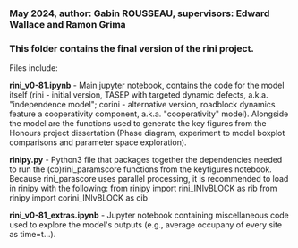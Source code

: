 ### May 2024, author: Gabin ROUSSEAU, supervisors: Edward Wallace and Ramon Grima
### This folder contains the final version of the rini project.

Files include:

__rini_v0-81.ipynb__ - Main jupyter notebook, contains the code for the model itself (rini - initial version, TASEP with targeted dynamic defects, a.k.a. "independence model"; corini - alternative version, roadblock dynamics feature a cooperativity component, a.k.a. "cooperativity" model). Alongside the model are the functions used to generate the key figures from the Honours project dissertation (Phase diagram, experiment to model boxplot comparisons and parameter space exploration).

__rinipy.py__ - Python3 file that packages together the dependencies needed to run the (co)rini_paramscore functions from the keyfigures notebook.
Because rini_parascore uses parallel processing, it is recommended to load in rinipy with the following:
from rinipy import rini_INIvBLOCK as rib
from rinipy import corini_INIvBLOCK as cib

__rini_v0-81_extras.ipynb__ - Jupyter notebook containing miscellaneous code used to explore the model's outputs (e.g., average occupany of every site as time=t...).

